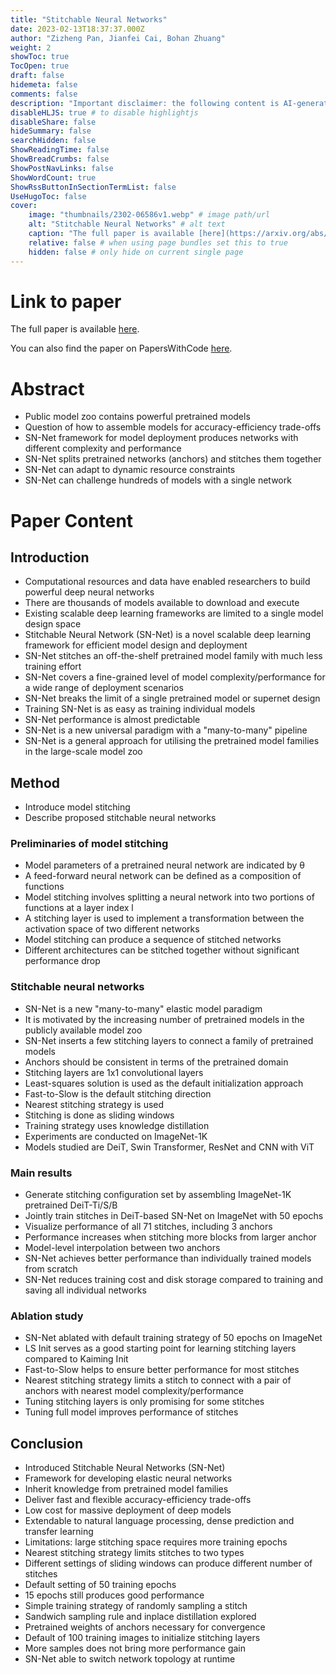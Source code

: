 ```yaml
---
title: "Stitchable Neural Networks"
date: 2023-02-13T18:37:37.000Z
author: "Zizheng Pan, Jianfei Cai, Bohan Zhuang"
weight: 2
showToc: true
TocOpen: true
draft: false
hidemeta: false
comments: false
description: "Important disclaimer: the following content is AI-generated, please make sure to fact check the presented information by reading the full paper."
disableHLJS: true # to disable highlightjs
disableShare: false
hideSummary: false
searchHidden: false
ShowReadingTime: false
ShowBreadCrumbs: false
ShowPostNavLinks: false
ShowWordCount: true
ShowRssButtonInSectionTermList: false
UseHugoToc: false
cover:
    image: "thumbnails/2302-06586v1.webp" # image path/url
    alt: "Stitchable Neural Networks" # alt text
    caption: "The full paper is available [here](https://arxiv.org/abs/2302.06586)." # display caption under cover
    relative: false # when using page bundles set this to true
    hidden: false # only hide on current single page
---
```


# Link to paper
The full paper is available [here](https://arxiv.org/abs/2302.06586).

You can also find the paper on PapersWithCode [here](https://paperswithcode.com/paper/stitchable-neural-networks).

# Abstract
- Public model zoo contains powerful pretrained models
- Question of how to assemble models for accuracy-efficiency trade-offs
- SN-Net framework for model deployment produces networks with different complexity and performance
- SN-Net splits pretrained networks (anchors) and stitches them together
- SN-Net can adapt to dynamic resource constraints
- SN-Net can challenge hundreds of models with a single network

# Paper Content

## Introduction
- Computational resources and data have enabled researchers to build powerful deep neural networks
- There are thousands of models available to download and execute
- Existing scalable deep learning frameworks are limited to a single model design space
- Stitchable Neural Network (SN-Net) is a novel scalable deep learning framework for efficient model design and deployment
- SN-Net stitches an off-the-shelf pretrained model family with much less training effort
- SN-Net covers a fine-grained level of model complexity/performance for a wide range of deployment scenarios
- SN-Net breaks the limit of a single pretrained model or supernet design
- Training SN-Net is as easy as training individual models
- SN-Net performance is almost predictable
- SN-Net is a new universal paradigm with a "many-to-many" pipeline
- SN-Net is a general approach for utilising the pretrained model families in the large-scale model zoo

## Method
- Introduce model stitching
- Describe proposed stitchable neural networks

### Preliminaries of model stitching
- Model parameters of a pretrained neural network are indicated by θ
- A feed-forward neural network can be defined as a composition of functions
- Model stitching involves splitting a neural network into two portions of functions at a layer index l
- A stitching layer is used to implement a transformation between the activation space of two different networks
- Model stitching can produce a sequence of stitched networks
- Different architectures can be stitched together without significant performance drop

### Stitchable neural networks
- SN-Net is a new "many-to-many" elastic model paradigm
- It is motivated by the increasing number of pretrained models in the publicly available model zoo
- SN-Net inserts a few stitching layers to connect a family of pretrained models
- Anchors should be consistent in terms of the pretrained domain
- Stitching layers are 1x1 convolutional layers
- Least-squares solution is used as the default initialization approach
- Fast-to-Slow is the default stitching direction
- Nearest stitching strategy is used
- Stitching is done as sliding windows
- Training strategy uses knowledge distillation
- Experiments are conducted on ImageNet-1K
- Models studied are DeiT, Swin Transformer, ResNet and CNN with ViT

### Main results
- Generate stitching configuration set by assembling ImageNet-1K pretrained DeiT-Ti/S/B
- Jointly train stitches in DeiT-based SN-Net on ImageNet with 50 epochs
- Visualize performance of all 71 stitches, including 3 anchors
- Performance increases when stitching more blocks from larger anchor
- Model-level interpolation between two anchors
- SN-Net achieves better performance than individually trained models from scratch
- SN-Net reduces training cost and disk storage compared to training and saving all individual networks

### Ablation study
- SN-Net ablated with default training strategy of 50 epochs on ImageNet
- LS Init serves as a good starting point for learning stitching layers compared to Kaiming Init
- Fast-to-Slow helps to ensure better performance for most stitches
- Nearest stitching strategy limits a stitch to connect with a pair of anchors with nearest model complexity/performance
- Tuning stitching layers is only promising for some stitches
- Tuning full model improves performance of stitches

## Conclusion
- Introduced Stitchable Neural Networks (SN-Net)
- Framework for developing elastic neural networks
- Inherit knowledge from pretrained model families
- Deliver fast and flexible accuracy-efficiency trade-offs
- Low cost for massive deployment of deep models
- Extendable to natural language processing, dense prediction and transfer learning
- Limitations: large stitching space requires more training epochs
- Nearest stitching strategy limits stitches to two types
- Different settings of sliding windows can produce different number of stitches
- Default setting of 50 training epochs
- 15 epochs still produces good performance
- Simple training strategy of randomly sampling a stitch
- Sandwich sampling rule and inplace distillation explored
- Pretrained weights of anchors necessary for convergence
- Default of 100 training images to initialize stitching layers
- More samples does not bring more performance gain
- SN-Net able to switch network topology at runtime
